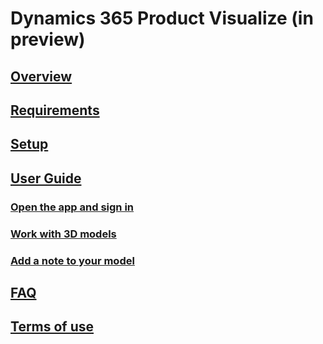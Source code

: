 # Dynamics 365 Product Visualize (in preview)
## [Overview](index.md)
## [Requirements](requirements.md)
## [Setup](sign-up.md)
## [User Guide](user-guide.md)
### [Open the app and sign in](sign-in.md)
### [Work with 3D models](manipulate-models.md)
### [Add a note to your model](add-note.md)
## [FAQ](faq.md)
## [Terms of use](../legal/product-visualize-terms.md)
